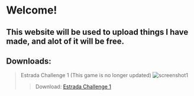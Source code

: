 # Welcome! 
## This website will be used to upload things I have made, and alot of it will be free.
## Downloads:
> Estrada Challenge 1
(This game is no longer updated)
![screenshot1](https://zatiec.github.io/Estrada%20Challenge%20(1)%202024-04-21%208_35_28%20AM.png)
>> Download: 
<a href="https://mega.nz/file/0PcFhTgB#NmuhvUnjK09oCDt29WhpaOEf8vKqRWyjWgZY_bbZzQw"> Estrada Challenge 1 </a>
<meta name="salesjackson068@gmail.com" content="ca-pub-6609321519063446">
<meta name="google-adsense-platform-account" content="{
pub-6609321519063446}">
